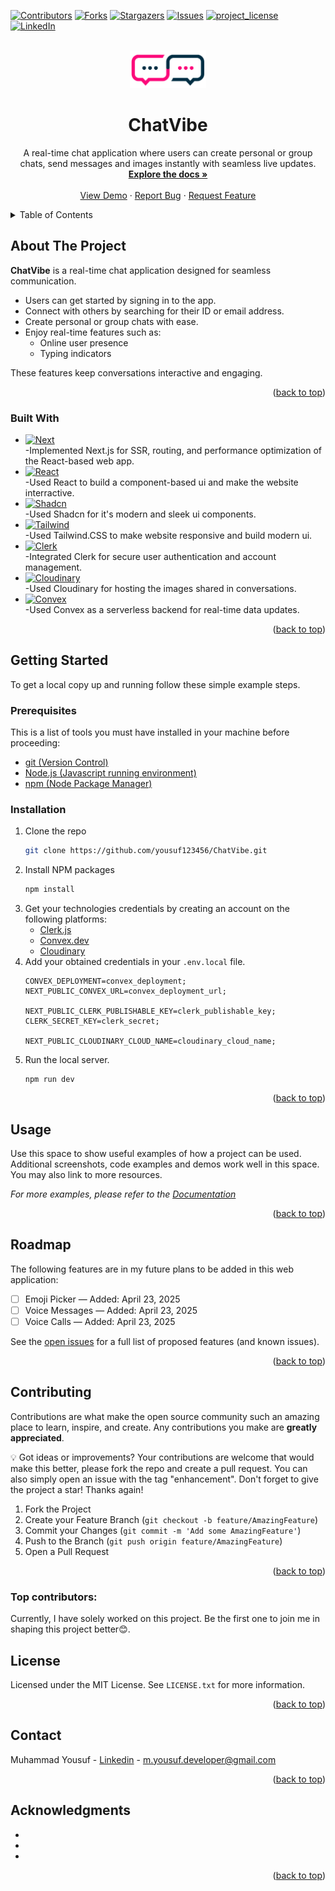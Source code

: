 
<a id="readme-top"></a>

<!-- PROJECT SHIELDS -->
<!--
*** I'm using markdown "reference style" links for readability.
*** Reference links are enclosed in brackets [ ] instead of parentheses ( ).
*** See the bottom of this document for the declaration of the reference variables
*** for contributors-url, forks-url, etc. This is an optional, concise syntax you may use.
*** https://www.markdownguide.org/basic-syntax/#reference-style-links
-->

[![Contributors][contributors-shield]][contributors-url]
[![Forks][forks-shield]][forks-url]
[![Stargazers][stars-shield]][stars-url]
[![Issues][issues-shield]][issues-url]
[![project_license][license-shield]][license-url]
[![LinkedIn][linkedin-shield]][linkedin-url]

<!-- PROJECT LOGO -->
<br />
<div align="center">
  <a href="https://github.com/yousuf123456/ChatVibe">
    <img src="/public/images/logo.png" alt="Logo" width="auto" height="60">
  </a>

<h1 align="center">ChatVibe</h1>

  <p align="center">
    A real-time chat application where users can create personal or group chats, send messages and images instantly with seamless live updates.
    <br />
    <a href="https://github.com/yousuf123456/ChatVibe"><strong>Explore the docs »</strong></a>
    <br />
    <br />
    <a href="https://github.com/yousuf123456/ChatVibe">View Demo</a>
    &middot;
    <a href="https://github.com/yousuf123456/ChatVibe/issues/new?labels=bug&template=bug-report---.md">Report Bug</a>
    &middot;
    <a href="https://github.com/yousuf123456/ChatVibe/issues/new?labels=enhancement&template=feature-request---.md">Request Feature</a>
  </p>
</div>

<!-- TABLE OF CONTENTS -->
<details>
  <summary>Table of Contents</summary>
  <ol>
    <li>
      <a href="#about-the-project">About The Project</a>
      <ul>
        <li><a href="#built-with">Built With</a></li>
      </ul>
    </li>
    <li>
      <a href="#getting-started">Getting Started</a>
      <ul>
        <li><a href="#prerequisites">Prerequisites</a></li>
        <li><a href="#installation">Installation</a></li>
      </ul>
    </li>
    <li><a href="#usage">Usage</a></li>
    <li><a href="#roadmap">Roadmap</a></li>
    <li><a href="#contributing">Contributing</a></li>
    <li><a href="#license">License</a></li>
    <li><a href="#contact">Contact</a></li>
    <li><a href="#acknowledgments">Acknowledgments</a></li>
  </ol>
</details>

<!-- ABOUT THE PROJECT -->

## About The Project

**ChatVibe** is a real-time chat application designed for seamless communication.

- Users can get started by signing in to the app.
- Connect with others by searching for their ID or email address.
- Create personal or group chats with ease.
- Enjoy real-time features such as:
  - Online user presence
  - Typing indicators

These features keep conversations interactive and engaging.

<p align="right">(<a href="#readme-top">back to top</a>)</p>

### Built With

- [![Next][Next.js]][Next-url]<br/>-Implemented Next.js for SSR, routing, and performance optimization of the React-based web app.
- [![React][React.js]][React-url]<br/>-Used React to build a component-based ui and make the website interractive.
- [![Shadcn][Shadcn-ui]][Shadcn-url]<br/> -Used Shadcn for it's modern and sleek ui components.
- [![Tailwind][Tailwind-CSS]][Tailwind-url]<br/> -Used Tailwind.CSS to make website responsive and build modern ui.
- [![Clerk][Clerk.js]][Clerk-url] <br/> -Integrated Clerk for secure user authentication and account management.
- [![Cloudinary][Cloudinary]][Cloudinary-url] <br/> -Used Cloudinary for hosting the images shared in conversations.
- [![Convex][Convex.dev]][Convex-url] <br/> -Used Convex as a serverless backend for real-time data updates.

<p align="right">(<a href="#readme-top">back to top</a>)</p>

<!-- GETTING STARTED -->

## Getting Started

To get a local copy up and running follow these simple example steps.

### Prerequisites

This is a list of tools you must have installed in your machine before proceeding:

- [git (Version Control)](https://git-scm.com)
- [Node.js (Javascript running environment)](https://nodejs.org/en)
- [npm (Node Package Manager)](https://www.npmjs.com)

### Installation

1. Clone the repo
   ```sh
   git clone https://github.com/yousuf123456/ChatVibe.git
   ```
2. Install NPM packages
   ```sh
   npm install
   ```
3. Get your technologies credentials by creating an account on the following platforms:
   - [Clerk.js](https://clerk.com/)
   - [Convex.dev](https://www.convex.dev/)
   - [Cloudinary](https://cloudinary.com/)
5. Add your obtained credentials in your `.env.local` file.
   ```
   CONVEX_DEPLOYMENT=convex_deployment;
   NEXT_PUBLIC_CONVEX_URL=convex_deployment_url;

   NEXT_PUBLIC_CLERK_PUBLISHABLE_KEY=clerk_publishable_key;
   CLERK_SECRET_KEY=clerk_secret;

   NEXT_PUBLIC_CLOUDINARY_CLOUD_NAME=cloudinary_cloud_name;
   ```
6. Run the local server.
   ```
   npm run dev
   ```

<p align="right">(<a href="#readme-top">back to top</a>)</p>

<!-- USAGE EXAMPLES -->

## Usage

Use this space to show useful examples of how a project can be used. Additional screenshots, code examples and demos work well in this space. You may also link to more resources.

_For more examples, please refer to the [Documentation](https://example.com)_

<p align="right">(<a href="#readme-top">back to top</a>)</p>

<!-- ROADMAP -->

## Roadmap
The following features are in my future plans to be added in this web application:

- [ ] Emoji Picker — Added: April 23, 2025
- [ ] Voice Messages — Added: April 23, 2025
- [ ] Voice Calls — Added: April 23, 2025

See the [open issues](https://github.com/yousuf123456/ChatVibe/issues) for a full list of proposed features (and known issues).

<p align="right">(<a href="#readme-top">back to top</a>)</p>

<!-- CONTRIBUTING -->

## Contributing

Contributions are what make the open source community such an amazing place to learn, inspire, and create. Any contributions you make are **greatly appreciated**.

💡 Got ideas or improvements? Your contributions are welcome that would make this better, please fork the repo and create a pull request. You can also simply open an issue with the tag "enhancement".
Don't forget to give the project a star! Thanks again!

1. Fork the Project
2. Create your Feature Branch (`git checkout -b feature/AmazingFeature`)
3. Commit your Changes (`git commit -m 'Add some AmazingFeature'`)
4. Push to the Branch (`git push origin feature/AmazingFeature`)
5. Open a Pull Request

<p align="right">(<a href="#readme-top">back to top</a>)</p>

### Top contributors:
Currently, I have solely worked on this project.
Be the first one to join me in shaping this project better😊.

<!-- LICENSE -->

## License

Licensed under the MIT License. See `LICENSE.txt` for more information.

<p align="right">(<a href="#readme-top">back to top</a>)</p>

<!-- CONTACT -->

## Contact

Muhammad Yousuf - [Linkedin](www.linkedin.com/in/muhammad-yousuf-dev) - m.yousuf.developer@gmail.com

<p align="right">(<a href="#readme-top">back to top</a>)</p>

<!-- ACKNOWLEDGMENTS -->

## Acknowledgments

- []()
- []()
- []()

<p align="right">(<a href="#readme-top">back to top</a>)</p>

<!-- MARKDOWN LINKS & IMAGES -->
<!-- https://www.markdownguide.org/basic-syntax/#reference-style-links -->

[contributors-shield]: https://img.shields.io/github/contributors/github_username/repo_name.svg?style=for-the-badge
[contributors-url]: https://github.com/yousuf123456/ChatVibe/graphs/contributors
[forks-shield]: https://img.shields.io/github/forks/github_username/repo_name.svg?style=for-the-badge
[forks-url]: https://github.com/yousuf123456/ChatVibe/network/members
[stars-shield]: https://img.shields.io/github/stars/github_username/repo_name.svg?style=for-the-badge
[stars-url]: https://github.com/yousuf123456/ChatVibe/stargazers
[issues-shield]: https://img.shields.io/github/issues/github_username/repo_name.svg?style=for-the-badge
[issues-url]: https://github.com/yousuf123456/ChatVibe/issues
[license-shield]: https://img.shields.io/github/license/github_username/repo_name.svg?style=for-the-badge
[license-url]: https://github.com/yousuf123456/ChatVibe/blob/master/LICENSE.txt
[linkedin-shield]: https://img.shields.io/badge/-LinkedIn-black.svg?style=for-the-badge&logo=linkedin&colorB=555
[linkedin-url]: https://www.linkedin.com/in/muhammad-yousuf-dev/
[product-screenshot]: images/screenshot.png
[Next.js]: https://img.shields.io/badge/next.js-000000?style=for-the-badge&logo=nextdotjs&logoColor=white&logoSize=auto
[Next-url]: https://nextjs.org/
[React.js]: https://img.shields.io/badge/React-20232A?style=for-the-badge&logo=react&logoColor=61DAFB&logoSize=auto
[React-url]: https://reactjs.org/
[Clerk.js]: https://img.shields.io/badge/clerk.js-262626?style=for-the-badge&logo=clerk&logoColor=6C47FF&logoSize=auto
[Clerk-url]: https://clerk.com
[Shadcn-ui]: https://img.shields.io/badge/shadcnui-000000?style=for-the-badge&logo=shadcnui&logoColor=white&logoSize=auto
[Shadcn-url]: https://ui.shadcn.com
[Convex.dev]: https://img.shields.io/badge/Convex-b45309?style=for-the-badge&logoColor=black&logoSize=auto
[Convex-url]: https://www.convex.dev
[Tailwind-CSS]: https://img.shields.io/badge/Tailwind.CSS-172554?style=for-the-badge&logo=tailwindcss&logoColor=06B6D4&logoSize=auto
[Tailwind-url]: https://tailwindcss.com
[Cloudinary]: https://img.shields.io/badge/Cloudinary-3F5FFF?style=for-the-badge&logo=cloudinary&logoColor=white&logoSize=auto
[Cloudinary-url]: https://cloudinary.com
